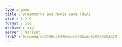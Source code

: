 ```yaml
---
type : game
title : DreamWorks Bee Movie Game (USA)
size : 1.2 G
format : iso
archive : zip
server : myrient
link2 : DreamWorks%20Bee%20Movie%20Game%20%28USA%29
---
```

